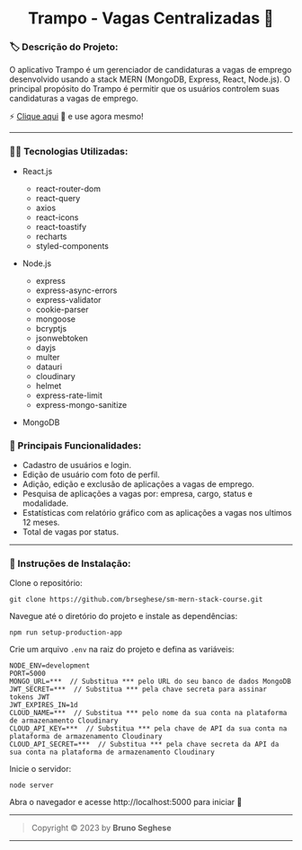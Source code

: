 <h1 align="center" id="topo">Trampo - Vagas Centralizadas 💼</h1>

### 🏷️ Descrição do Projeto:

O aplicativo Trampo é um gerenciador de candidaturas a vagas de emprego desenvolvido usando a stack MERN (MongoDB, Express, React, Node.js). O principal propósito do Trampo é permitir que os usuários controlem suas candidaturas a vagas de emprego.

⚡ [Clique aqui](https://trampo.onrender.com) 🔗 e use agora mesmo!

---

### 👩‍💻 Tecnologias Utilizadas:

- React.js

  - react-router-dom
  - react-query
  - axios
  - react-icons
  - react-toastify
  - recharts
  - styled-components

- Node.js

  - express
  - express-async-errors
  - express-validator
  - cookie-parser
  - mongoose
  - bcryptjs
  - jsonwebtoken
  - dayjs
  - multer
  - datauri
  - cloudinary
  - helmet
  - express-rate-limit
  - express-mongo-sanitize

- MongoDB

### 🚀 Principais Funcionalidades:

- Cadastro de usuários e login.
- Edição de usuário com foto de perfil.
- Adição, edição e exclusão de aplicações a vagas de emprego.
- Pesquisa de aplicações a vagas por: empresa, cargo, status e modalidade.
- Estatísticas com relatório gráfico com as aplicações a vagas nos ultimos 12 meses.
- Total de vagas por status.

---

### 🔩 Instruções de Instalação:

Clone o repositório:

```
git clone https://github.com/brseghese/sm-mern-stack-course.git
```

Navegue até o diretório do projeto e instale as dependências:

```
npm run setup-production-app
```

Crie um arquivo `.env` na raiz do projeto e defina as variáveis:

```
NODE_ENV=development
PORT=5000
MONGO_URL=***  // Substitua *** pelo URL do seu banco de dados MongoDB
JWT_SECRET=***  // Substitua *** pela chave secreta para assinar tokens JWT
JWT_EXPIRES_IN=1d
CLOUD_NAME=***  // Substitua *** pelo nome da sua conta na plataforma de armazenamento Cloudinary
CLOUD_API_KEY=***  // Substitua *** pela chave de API da sua conta na plataforma de armazenamento Cloudinary
CLOUD_API_SECRET=***  // Substitua *** pela chave secreta da API da sua conta na plataforma de armazenamento Cloudinary

```

Inicie o servidor:

```
node server
```

Abra o navegador e acesse http://localhost:5000 para iniciar 🎉

---

> Copyright &copy; 2023 by **Bruno Seghese**

---

